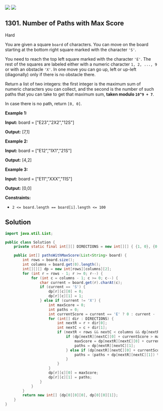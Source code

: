[![](https://img.shields.io/github/stars/javadev/LeetCode-in-Java?label=Stars&style=flat-square)](https://github.com/javadev/LeetCode-in-Java)
[![](https://img.shields.io/github/forks/javadev/LeetCode-in-Java?label=Fork%20me%20on%20GitHub%20&style=flat-square)](https://github.com/javadev/LeetCode-in-Java/fork)

## 1301\. Number of Paths with Max Score

Hard

You are given a square `board` of characters. You can move on the board starting at the bottom right square marked with the character `'S'`.

You need to reach the top left square marked with the character `'E'`. The rest of the squares are labeled either with a numeric character `1, 2, ..., 9` or with an obstacle `'X'`. In one move you can go up, left or up-left (diagonally) only if there is no obstacle there.

Return a list of two integers: the first integer is the maximum sum of numeric characters you can collect, and the second is the number of such paths that you can take to get that maximum sum, **taken modulo `10^9 + 7`**.

In case there is no path, return `[0, 0]`.

**Example 1:**

**Input:** board = ["E23","2X2","12S"]

**Output:** [7,1]

**Example 2:**

**Input:** board = ["E12","1X1","21S"]

**Output:** [4,2]

**Example 3:**

**Input:** board = ["E11","XXX","11S"]

**Output:** [0,0]

**Constraints:**

*   `2 <= board.length == board[i].length <= 100`

## Solution

```java
import java.util.List;

public class Solution {
    private static final int[][] DIRECTIONS = new int[][] { {1, 0}, {0, 1}, {1, 1}};

    public int[] pathsWithMaxScore(List<String> board) {
        int rows = board.size();
        int columns = board.get(0).length();
        int[][][] dp = new int[rows][columns][2];
        for (int r = rows - 1; r >= 0; r--) {
            for (int c = columns - 1; c >= 0; c--) {
                char current = board.get(r).charAt(c);
                if (current == 'S') {
                    dp[r][c][0] = 0;
                    dp[r][c][1] = 1;
                } else if (current != 'X') {
                    int maxScore = 0;
                    int paths = 0;
                    int currentScore = current == 'E' ? 0 : current - '0';
                    for (int[] dir : DIRECTIONS) {
                        int nextR = r + dir[0];
                        int nextC = c + dir[1];
                        if (nextR < rows && nextC < columns && dp[nextR][nextC][1] > 0) {
                            if (dp[nextR][nextC][0] + currentScore > maxScore) {
                                maxScore = dp[nextR][nextC][0] + currentScore;
                                paths = dp[nextR][nextC][1];
                            } else if (dp[nextR][nextC][0] + currentScore == maxScore) {
                                paths = (paths + dp[nextR][nextC][1]) % 1000000007;
                            }
                        }
                    }
                    dp[r][c][0] = maxScore;
                    dp[r][c][1] = paths;
                }
            }
        }
        return new int[] {dp[0][0][0], dp[0][0][1]};
    }
}
```